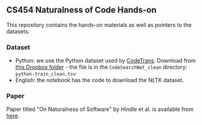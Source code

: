 ## CS454 Naturalness of Code Hands-on

This repository contains the hands-on materials as well as pointers to the datasets.

### Dataset

- Python: we use the Python dataset used by [CodeTrans](https://github.com/agemagician/CodeTrans). Download from [this Dropbox folder](https://www.dropbox.com/sh/mzxa2dq30gnot29/AABIf7wPxH5Oe0PZHJ5jPV22a?dl=0) - the file is in the `CodeSearchNet_clean` directory: `python-train_clean.tsv`
- English: the notebook has the code to download the NLTK dataset.

### Paper

Paper titled "On Naturalness of Software" by Hindle et al. is available from [here](https://people.inf.ethz.ch/suz/publications/natural.pdf).